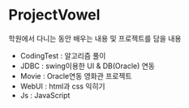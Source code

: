 # ProjectVowel
 학원에서 다니는 동안 배우는 내용 및 프로젝트를 담을 내용

- CodingTest : 알고리즘 풀이
- JDBC : swing이용한 UI & DB(Oracle) 연동
- Movie : Oracle연동 영화관 프로젝트
- WebUI : html과 css 익히기
- Js : JavaScript
